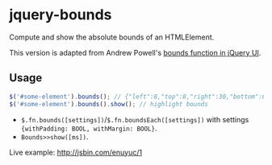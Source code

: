 # jquery-bounds

Compute and show the absolute bounds of an HTMLElement.

This version is adapted from Andrew Powell's [bounds function in jQuery UI](http://code.google.com/p/jquery-ui/source/browse/branches/labs/powella/coverslide/res/js/jquery/jquery.bounds.js?r=2698).

## Usage

```js
$('#some-element').bounds(); // {"left":8,"top":8,"right":30,"bottom":62}
$('#some-element').bounds().show(); // highlight bounds
```

- `$.fn.bounds([settings])`/`$.fn.boundsEach([settings])` with settings `{withPadding: BOOL, withMargin: BOOL}`.
- `Bounds>>show([ms])`.

Live example: <http://jsbin.com/enuyuc/1>